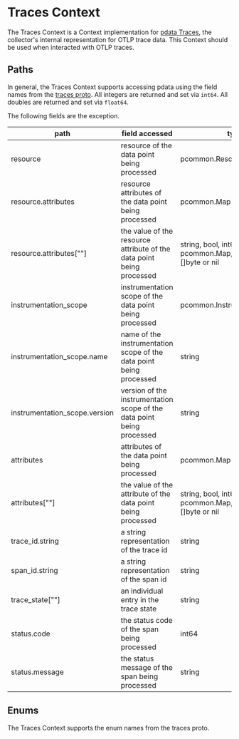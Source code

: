 # Traces Context

The Traces Context is a Context implementation for [pdata Traces](https://github.com/open-telemetry/opentelemetry-collector/tree/main/pdata/ptrace), the collector's internal representation for OTLP trace data.  This Context should be used when interacted with OTLP traces.

## Paths
In general, the Traces Context supports accessing pdata using the field names from the [traces proto](https://github.com/open-telemetry/opentelemetry-proto/blob/main/opentelemetry/proto/trace/v1/trace.proto).  All integers are returned and set via `int64`.  All doubles are returned and set via `float64`.

The following fields are the exception.

| path                          | field accessed                                                         | type                                                                    |
|-------------------------------|------------------------------------------------------------------------|-------------------------------------------------------------------------|
| resource                      | resource of the data point being processed                             | pcommon.Resource                                                        |
| resource.attributes           | resource attributes of the data point being processed                  | pcommon.Map                                                             |
| resource.attributes\[""\]     | the value of the resource attribute of the data point being processed  | string, bool, int64, float64, pcommon.Map, pcommon.Slice, []byte or nil |
| instrumentation_scope         | instrumentation scope of the data point being processed                | pcommon.InstrumentationScope                                            |
| instrumentation_scope.name    | name of the instrumentation scope of the data point being processed    | string                                                                  |
| instrumentation_scope.version | version of the instrumentation scope of the data point being processed | string                                                                  |
| attributes                    | attributes of the data point being processed                           | pcommon.Map                                                             |
| attributes\[""\]              | the value of the attribute of the data point being processed           | string, bool, int64, float64, pcommon.Map, pcommon.Slice, []byte or nil |
| trace_id.string               | a string representation of the trace id                                | string                                                                  |
| span_id.string                | a string representation of the span id                                 | string                                                                  |
| trace_state\[""\]             | an individual entry in the trace state                                 | string                                                                  |
| status.code                   | the status code of the span being processed                            | int64                                                                   |
| status.message                | the status message of the span being processed                         | string                                                                  |
## Enums

The Traces Context supports the enum names from the traces proto.

